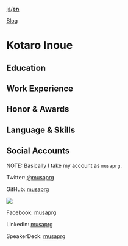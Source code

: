 [ja](index_ja.md)/[**en**](index.md)

[Blog](http://musaprg.hatenablog.com)

# Kotaro Inoue

## Education

## Work Experience

## Honor & Awards

## Language & Skills

## Social Accounts

NOTE: Basically I take my account as `musaprg`.

Twitter: [@musaprg](https://twitter.com/musaprg)

GitHub: [musaprg](https://github.com/musaprg)

<img src="https://grass-graph.moshimo.works/images/musaprg.png">

Facebook: [musaprg](https://www.facebook.com/musaprg)

LinkedIn: [musaprg](https://www.linkedin.com/in/musaprg)

SpeakerDeck: [musaprg](https://speakerdeck.com/musaprg)
